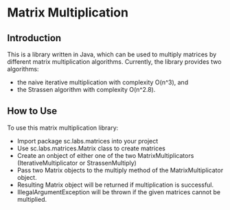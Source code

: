 # Matrix Multiplication

## Introduction
This is a library written in Java, which can be used to multiply matrices by different matrix multiplication algorithms. Currently, the library provides two algorithms:
* the naive iterative multiplication with complexity O(n^3), and
* the Strassen algorithm with complexity O(n^2.8).

## How to Use
To use this matrix multiplication library:
* Import package sc.labs.matrices into your project
* Use sc.labs.matrices.Matrix class to create matrices
* Create an onbject of either one of the two MatrixMultiplicators (IterativeMultiplicator or StrassenMultiply)
* Pass two Matrix objects to the multiply method of the MatrixMultiplicator object.
* Resulting Matrix object will be returned if multiplication is successful.
* IllegalArgumentException will be thrown if the given matrices cannot be multiplied.

